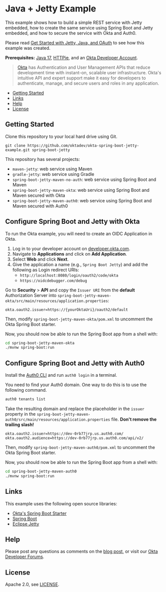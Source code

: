 # Java + Jetty Example

This example shows how to build a simple REST service with Jetty embedded, how to create the same service using Spring Boot and Jetty embedded, and how to secure the service with Okta and Auth0.

Please read [Get Started with Jetty, Java, and OAuth](https://developer.okta.com/blog/2023/04/26/java-jetty-oauth) to see how this example was created.

**Prerequisites:** [Java 17](https://sdkman.io), [HTTPie](https://httpie.org/doc#installation), and an [Okta Developer Account](https://developer.okta.com/signup).

> [Okta](https://developer.okta.com/) has Authentication and User Management APIs that reduce development time with instant-on, scalable user infrastructure. Okta's intuitive API and expert support make it easy for developers to authenticate, manage, and secure users and roles in any application.

* [Getting Started](#getting-started)
* [Links](#links)
* [Help](#help)
* [License](#license)

## Getting Started

Clone this repository to your local hard drive using Git.

```
git clone https://github.com/oktadev/okta-spring-boot-jetty-example.git spring-boot-jetty
```

This repository has several projects:

- `maven-jetty`: web service using Maven
- `gradle-jetty`: web service using Gradle
- `spring-boot-jetty-maven-no-auth`: web service using Spring Boot and Maven
- `spring-boot-jetty-maven-okta`: web service using Spring Boot and Maven secured with Okta
- `spring-boot-jetty-maven-auth0`: web service using Spring Boot and Maven secured with Auth0

## Configure Spring Boot and Jetty with Okta

To run the Okta example, you will need to create an OIDC Application in Okta. 

1. Log in to your developer account on [developer.okta.com](https://developer.okta.com).
2. Navigate to **Applications** and click on **Add Application**.
3. Select **Web** and click **Next**. 
4. Give the application a name (e.g., `Spring Boot Jetty`) and add the following as Login redirect URIs:
    * `http://localhost:8080/login/oauth2/code/okta`
    * `https://oidcdebugger.com/debug`

Go to **Security** > **API** and copy the `Issuer URI` from the **default** Authorization Server into `spring-boot-jetty-maven-okta/src/main/resources/application.properties`:

```properties
okta.oauth2.issuer=https://{yourOktaUri}/oauth2/default
```

Then, modify `spring-boot-jetty-maven-okta/pom.xml` to uncomment the Okta Spring Boot starter. 

Now, you should now be able to run the Spring Boot app from a shell with:

```bash
cd spring-boot-jetty-maven-okta
./mvnw spring-boot:run 
```

## Configure Spring Boot and Jetty with Auth0

Install the [Auth0 CLI](https://github.com/auth0/auth0-cli) and run `auth0 login` in a terminal.

You need to find your Auth0 domain. One way to do this is to use the following command.

```bash
auth0 tenants list
```

Take the resulting domain and replace the placeholder in the `issuer` property in the `spring-boot-jetty-maven-auth0/src/main/resources/application.properties` file. **Don't remove the trailing slash!**

```properties
okta.oauth2.issuer=https://dev-0rb77jrp.us.auth0.com/
okta.oauth2.audience=https://dev-0rb77jrp.us.auth0.com/api/v2/
```

Then, modify `spring-boot-jetty-maven-auth0/pom.xml` to uncomment the Okta Spring Boot starter.

Now, you should now be able to run the Spring Boot app from a shell with:

```bash
cd spring-boot-jetty-maven-auth0
./mvnw spring-boot:run 
```

## Links

This example uses the following open source libraries:

* [Okta's Spring Boot Starter](https://github.com/okta/okta-spring-boot)
* [Spring Boot](https://spring.io/projects/spring-boot)
* [Eclipse Jetty](https://www.eclipse.org/jetty/)

## Help

Please post any questions as comments on the [blog post](https://developer.okta.com/blog/2023/04/26/java-jetty-oauth), or visit our [Okta Developer Forums](https://devforum.okta.com/).

## License

Apache 2.0, see [LICENSE](LICENSE).
